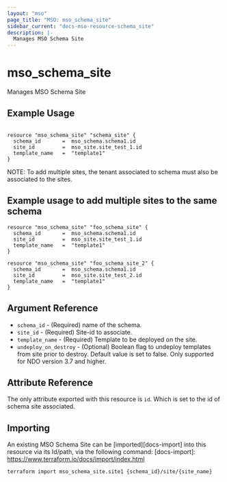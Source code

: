 ```yaml
---
layout: "mso"
page_title: "MSO: mso_schema_site"
sidebar_current: "docs-mso-resource-schema_site"
description: |-
  Manages MSO Schema Site
---
```


# mso_schema_site #

Manages MSO Schema Site

## Example Usage ##

```hcl

resource "mso_schema_site" "schema_site" {
  schema_id       =  mso_schema.schema1.id
  site_id         =  mso_site.site_test_1.id
  template_name   =  "template1"
}

```
NOTE: To add multiple sites, the tenant associated to schema must also be associated to the sites.

## Example usage to add multiple sites to the same schema ##

```hcl
resource "mso_schema_site" "foo_schema_site" {
  schema_id       =  mso_schema.schema1.id
  site_id         =  mso_site.site_test_1.id
  template_name   =  "template1"
}

resource "mso_schema_site" "foo_schema_site_2" {
  schema_id       =  mso_schema.schema1.id
  site_id         =  mso_site.site_test_2.id
  template_name   =  "template1"
}
```

## Argument Reference ##

* `schema_id`          - (Required) name of the schema.
* `site_id`            - (Required) Site-id to associate.
* `template_name`      - (Required) Template to be deployed on the site.
* `undeploy_on_destroy` - (Optional) Boolean flag to undeploy templates from site prior to destroy. Default value is set to false. Only supported for NDO version 3.7 and higher.

## Attribute Reference ##

The only attribute exported with this resource is `id`. Which is set to the id of schema site associated.

## Importing ##

An existing MSO Schema Site can be [imported][docs-import] into this resource via its Id/path, via the following command: [docs-import]: <https://www.terraform.io/docs/import/index.html>

```bash
terraform import mso_schema_site.site1 {schema_id}/site/{site_name}
```